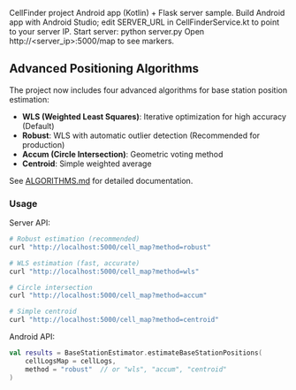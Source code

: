 CellFinder project
Android app (Kotlin) + Flask server sample.
Build Android app with Android Studio; edit SERVER_URL in CellFinderService.kt to point to your server IP.
Start server: python server.py
Open http://<server_ip>:5000/map to see markers.

## Advanced Positioning Algorithms

The project now includes four advanced algorithms for base station position estimation:
- **WLS (Weighted Least Squares)**: Iterative optimization for high accuracy (Default)
- **Robust**: WLS with automatic outlier detection (Recommended for production)
- **Accum (Circle Intersection)**: Geometric voting method
- **Centroid**: Simple weighted average

See [ALGORITHMS.md](ALGORITHMS.md) for detailed documentation.

### Usage

Server API:
```bash
# Robust estimation (recommended)
curl "http://localhost:5000/cell_map?method=robust"

# WLS estimation (fast, accurate)
curl "http://localhost:5000/cell_map?method=wls"

# Circle intersection
curl "http://localhost:5000/cell_map?method=accum"

# Simple centroid
curl "http://localhost:5000/cell_map?method=centroid"
```

Android API:
```kotlin
val results = BaseStationEstimator.estimateBaseStationPositions(
    cellLogsMap = cellLogs,
    method = "robust"  // or "wls", "accum", "centroid"
)
```

